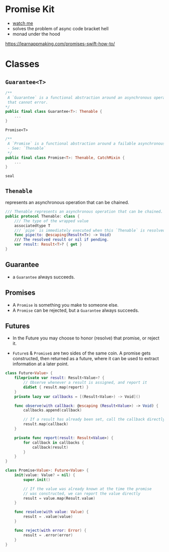 # Promise Kit

* [watch me](https://academy.realm.io/posts/swift-summit-javier-soto-futures/)
* solves the problem of async code bracket hell
* monad under the hood

https://learnappmaking.com/promises-swift-how-to/


# Classes
## `Guarantee<T>`
```swift
/**
 A `Guarantee` is a functional abstraction around an asynchronous operation
 that cannot error.
*/
public final class Guarantee<T>: Thenable {
    ...
}
```

`Promise<T>`
```swift
/**
 A `Promise` is a functional abstraction around a failable asynchronous operation.
 - See: `Thenable`
 */
public final class Promise<T>: Thenable, CatchMixin {
    ...
}
```

`seal`

## `Thenable`
represents an asynchronous operation that can be chained.

```swift
/// Thenable represents an asynchronous operation that can be chained.
public protocol Thenable: class {
    /// The type of the wrapped value
    associatedtype T
    /// `pipe` is immediately executed when this `Thenable` is resolved
    func pipe(to: @escaping(Result<T>) -> Void)
    /// The resolved result or nil if pending.
    var result: Result<T>? { get }
}
```

## Guarantee
* a `Guarantee` always succeeds.

## Promises
* A `Promise` is something you make to someone else.
* A `Promise` can be rejected, but a `Guarantee` always succeeds.

## Futures
* In the Future you may choose to honor (resolve) that promise, or reject it.

* `Future`s & `Promise`s are two sides of the same coin. A promise gets
constructed, then returned as a future, where it can be used to extract
information at a later point.


```swift
class Future<Value> {
    fileprivate var result: Result<Value>? {
        // Observe whenever a result is assigned, and report it
        didSet { result.map(report) }
    }
    private lazy var callbacks = [(Result<Value>) -> Void]()

    func observe(with callback: @escaping (Result<Value>) -> Void) {
        callbacks.append(callback)

        // If a result has already been set, call the callback directly
        result.map(callback)
    }

    private func report(result: Result<Value>) {
        for callback in callbacks {
            callback(result)
        }
    }
}
```

```swift
class Promise<Value>: Future<Value> {
    init(value: Value? = nil) {
        super.init()

        // If the value was already known at the time the promise
        // was constructed, we can report the value directly
        result = value.map(Result.value)
    }

    func resolve(with value: Value) {
        result = .value(value)
    }

    func reject(with error: Error) {
        result = .error(error)
    }
}
```
